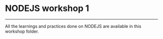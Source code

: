 <h1>NODEJS workshop 1</h1><hr>
<p>All the learnings and practices done on NODEJS are available in this workshop folder.</p>